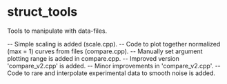 # struct_tools
Tools to manipulate with data-files.

  -- Simple scaling is added (scale.cpp).
  -- Code to plot together normalized (max = 1) curves from files (compare.cpp).
  -- Manually set argument plotting range is added in compare.cpp.
  -- Improved version 'compare_v2.cpp' is added.
  -- Minor improvements in 'compare_v2.cpp'.
  -- Code to rare and interpolate experimental data to smooth noise is added.